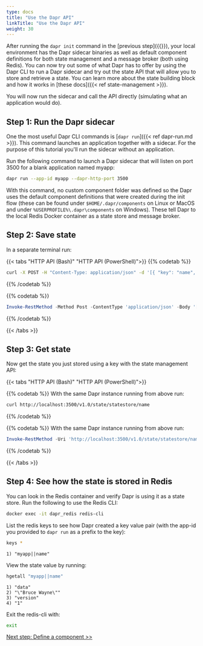 ```yaml
---
type: docs
title: "Use the Dapr API"
linkTitle: "Use the Dapr API"
weight: 30
---
```


After running the `dapr init` command in the [previous step]({{<ref install-dapr-selfhost.md>}}), your local environment has the Dapr sidecar binaries as well as default component definitions for both state management and a message broker (both using Redis). You can now try out some of what Dapr has to offer by using the Dapr CLI to run a Dapr sidecar and try out the state API that will allow you to store and retrieve a state. You can learn more about the state building block and how it works in [these docs]({{< ref state-management >}}).

You will now run the sidecar and call the API directly (simulating what an application would do).

## Step 1: Run the Dapr sidecar

One the most useful Dapr CLI commands is [`dapr run`]({{< ref dapr-run.md >}}). This command launches an application together with a sidecar. For the purpose of this tutorial you'll run the sidecar without an application.

Run the following command to launch a Dapr sidecar that will listen on port 3500 for a blank application named myapp:

```bash
dapr run --app-id myapp --dapr-http-port 3500
```

With this command, no custom component folder was defined so the Dapr uses the default component definitions that were created during the init flow (these can be found under `$HOME/.dapr/components` on Linux or MacOS and under `%USERPROFILE%\.dapr\components` on Windows). These tell Dapr to the local Redis Docker container as a state store and message broker.

## Step 2: Save state

In a separate terminal run:

{{< tabs "HTTP API (Bash)" "HTTP API (PowerShell)">}}
{{% codetab %}}

```bash
curl -X POST -H "Content-Type: application/json" -d '[{ "key": "name", "value": "Bruce Wayne"}]' http://localhost:3500/v1.0/state/statestore
```
{{% /codetab %}}

{{% codetab %}}

```powershell
Invoke-RestMethod -Method Post -ContentType 'application/json' -Body '[{ "key": "name", "value": "Bruce Wayne"}]' -Uri 'http://localhost:3500/v1.0/state/statestore'
```
{{% /codetab %}}

{{< /tabs >}}

## Step 3: Get state

Now get the state you just stored using a key with the state management API:

{{< tabs "HTTP API (Bash)" "HTTP API (PowerShell)">}}

{{% codetab %}}
With the same Dapr instance running from above run:
```bash
curl http://localhost:3500/v1.0/state/statestore/name
```
{{% /codetab %}}

{{% codetab %}}
With the same Dapr instance running from above run:
```powershell
Invoke-RestMethod -Uri 'http://localhost:3500/v1.0/state/statestore/name'
```
{{% /codetab %}}

{{< /tabs >}}

## Step 4: See how the state is stored in Redis

You can look in the Redis container and verify Dapr is using it as a state store. Run the following to use the Redis CLI:

```bash
docker exec -it dapr_redis redis-cli
```

List the redis keys to see how Dapr created a key value pair (with the app-id you provided to `dapr run` as a prefix to the key):

```bash
keys *
```

```
1) "myapp||name"
```

View the state value by running:

```bash
hgetall "myapp||name"
```

```
1) "data"
2) "\"Bruce Wayne\""
3) "version"
4) "1"
```

Exit the redis-cli with:

```bash
exit
```

<a class="btn btn-primary" href="{{< ref get-started-component.md >}}" role="button">Next step: Define a component >></a>
